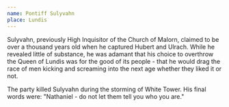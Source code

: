 ```yaml
---
name: Pontiff Sulyvahn
place: Lundis
---
```

Sulyvahn, previously High Inquisitor of the Church of Malorn, claimed to be over a thousand years old when he captured Hubert and Ulrach. While he revealed little of substance, he was adamant that his choice to overthrow the Queen of Lundis was for the good of its people - that he would drag the race of men kicking and screaming into the next age whether they liked it or not. 

The party killed Sulyvahn during the storming of White Tower. His final words were: "Nathaniel - do not let them tell you who you are." 